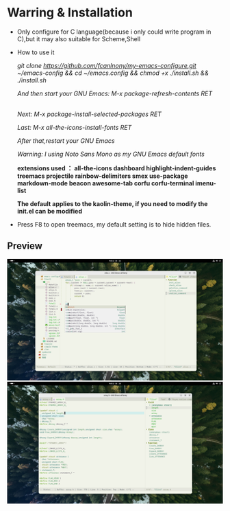 # Warring & Installation
* Only configure for C language(because i only could write program in C),but it may also suitable for Scheme,Shell

* How to use it</p>

  *git clone https://github.com/fcanlnony/my-emacs-configure.git ~/emacs-config && cd ~/emacs.config && chmod +x ./install.sh && ./install.sh*</p>
  *And then start your GNU Emacs: M-x package-refresh-contents RET*</p>                                                                   
  *Next: M-x package-install-selected-packages RET*</p>
  *Last: M-x all-the-icons-install-fonts RET*</p>
  *After that,restart your GNU Emacs*</p>
  *Warning: I using Noto Sans Mono as my GNU Emacs default fonts*</p>

  **extensions used ： all-the-icons dashboard highlight-indent-guides treemacs projectile rainbow-delimiters smex use-package markdown-mode beacon awesome-tab corfu corfu-terminal imenu-list**</p>
  **The default applies to the kaolin-theme, if you need to modify the init.el can be modified**</p>

* Press F8 to open treemacs, my default setting is to hide hidden files.</p>

## Preview
![preview](./Screenshot/Preview.png "preview")
![preview2](./Screenshot/C_Preview.png "preview2")
